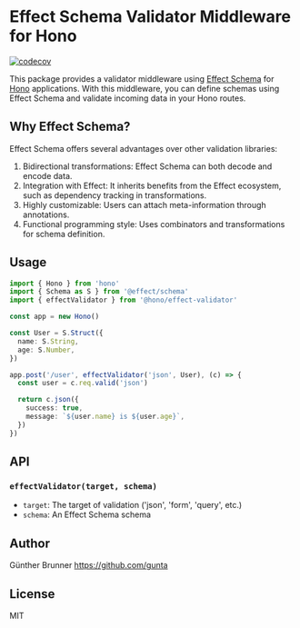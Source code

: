 # Effect Schema Validator Middleware for Hono

[![codecov](https://codecov.io/github/honojs/middleware/graph/badge.svg?flag=effect-validator)](https://codecov.io/github/honojs/middleware)

This package provides a validator middleware using [Effect Schema](https://github.com/Effect-TS/effect/blob/main/packages/schema/README.md) for [Hono](https://honojs.dev) applications. With this middleware, you can define schemas using Effect Schema and validate incoming data in your Hono routes.

## Why Effect Schema?

Effect Schema offers several advantages over other validation libraries:

1. Bidirectional transformations: Effect Schema can both decode and encode data.
2. Integration with Effect: It inherits benefits from the Effect ecosystem, such as dependency tracking in transformations.
3. Highly customizable: Users can attach meta-information through annotations.
4. Functional programming style: Uses combinators and transformations for schema definition.

## Usage

```ts
import { Hono } from 'hono'
import { Schema as S } from '@effect/schema'
import { effectValidator } from '@hono/effect-validator'

const app = new Hono()

const User = S.Struct({
  name: S.String,
  age: S.Number,
})

app.post('/user', effectValidator('json', User), (c) => {
  const user = c.req.valid('json')

  return c.json({
    success: true,
    message: `${user.name} is ${user.age}`,
  })
})
```

## API

### `effectValidator(target, schema)`

- `target`: The target of validation ('json', 'form', 'query', etc.)
- `schema`: An Effect Schema schema

## Author

Günther Brunner <https://github.com/gunta>

## License

MIT
